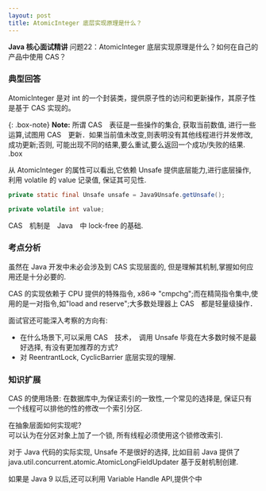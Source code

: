 ```yaml
---
layout: post
title: AtomicInteger 底层实现原理是什么？
---
```

**Java 核心面试精讲**
问题22：AtomicInteger 底层实现原理是什么？如何在自己的产品中使用 CAS？

### 典型回答
AtomicInteger 是对 int 的一个封装类，提供原子性的访问和更新操作，其原子性是基于 CAS 实现的。

{: .box-note}
**Note:** 所谓 CAS　表征是一些操作的集合, 获取当前数值, 进行一些运算,试图用 CAS　更新．如果当前值未改变,则表明没有其他线程进行并发修改,成功更新;否则, 可能出现不同的结果,要么重试,要么返回一个成功/失败的结果.
.box

从 AtomicInteger 的属性可以看出,它依赖 Unsafe 提供底层能力,进行底层操作, 利用 volatile 的 value 记录值, 保证其可见性.  

``` java
private static final Unsafe unsafe = Java9Unsafe.getUnsafe();

private volatile int value;
```  

CAS　机制是　Java　中 lock-free 的基础.

### 考点分析
虽然在 Java 开发中未必会涉及到 CAS 实现层面的, 但是理解其机制,掌握如何应用还是十分必要的.

CAS 的实现依赖于 CPU 提供的特殊指令, x86=> "cmpchg";而在精简指令集中,使用的是一对指令,如"load and reserve";大多数处理器上 CAS　都是轻量级操作．

面试官还可能深入考察的方向有:
* 在什么场景下,可以采用 CAS　技术，　调用 Unsafe 毕竟在大多数时候不是最好选择,  有没有更加推荐的方式?
* 对 ReentrantLock, CyclicBarrier 底层实现的理解.

### 知识扩展
CAS 的使用场景: 在数据库中,为保证索引的一致性,一个常见的选择是, 保证只有一个线程可以排他的性的修改一个索引分区.

在抽象层面如何实现呢?  
可以认为在分区对象上加了一个锁, 所有线程必须使用这个锁修改索引.

对于 Java 代码的实际实现, Unsafe 不是很好的选择, 比如目前 Java 提供了java.util.concurrent.atomic.AtomicLongFieldUpdater 基于反射机制创建.

如果是 Java 9 以后,还可以利用 Variable Handle API,提供个中 